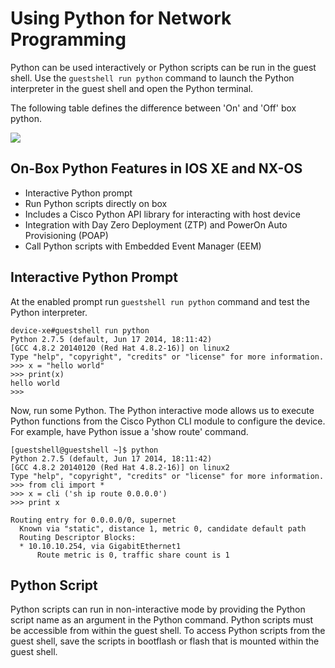 # Using Python for Network Programming

Python can be used interactively or Python scripts can be run in the guest shell. Use the `guestshell run python` command to launch the Python interpreter in the guest shell and open the Python terminal.

The following table defines the difference between 'On' and 'Off' box python.

![](/posts/files/python_at_the_edge/images/python_on_off_box.jpg)

## On-Box Python Features in IOS XE and NX-OS
- Interactive Python prompt
- Run Python scripts directly on box
- Includes a Cisco Python API library for interacting with host device
- Integration with Day Zero Deployment (ZTP) and PowerOn Auto Provisioning (POAP)
- Call Python scripts with Embedded Event Manager (EEM)

## Interactive Python Prompt

At the enabled prompt run `guestshell run python` command and test the Python interpreter.

```
device-xe#guestshell run python
Python 2.7.5 (default, Jun 17 2014, 18:11:42)
[GCC 4.8.2 20140120 (Red Hat 4.8.2-16)] on linux2
Type "help", "copyright", "credits" or "license" for more information.
>>> x = "hello world"
>>> print(x)
hello world
>>>
```

Now, run some Python. The Python interactive mode allows us to execute Python functions from the Cisco Python CLI module to configure the device. For example, have Python issue a 'show route' command.

```
[guestshell@guestshell ~]$ python
Python 2.7.5 (default, Jun 17 2014, 18:11:42)
[GCC 4.8.2 20140120 (Red Hat 4.8.2-16)] on linux2
Type "help", "copyright", "credits" or "license" for more information.
>>> from cli import *
>>> x = cli ('sh ip route 0.0.0.0')
>>> print x

Routing entry for 0.0.0.0/0, supernet
  Known via "static", distance 1, metric 0, candidate default path
  Routing Descriptor Blocks:
  * 10.10.10.254, via GigabitEthernet1
      Route metric is 0, traffic share count is 1
```

## Python Script

Python scripts can run in non-interactive mode by providing the Python script name as an argument in the Python command. Python scripts must be accessible from within the guest shell. To access Python scripts from the guest shell, save the scripts in bootflash or flash that is mounted within the guest shell.
